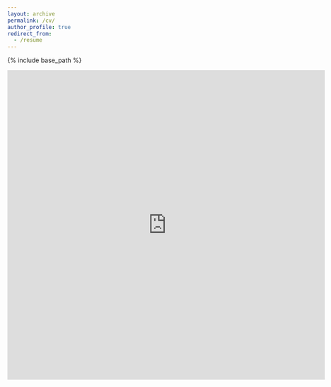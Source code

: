 ```yaml
---
layout: archive
permalink: /cv/
author_profile: true
redirect_from:
  - /resume
---
```


{% include base_path %}

<iframe src="https://zmeers.github.io/files/CV-1228.pdf" style="width:718px; height:700px;" frameborder="0"></iframe>
